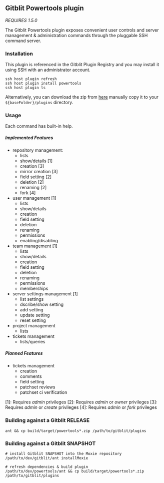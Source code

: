 ## Gitblit Powertools plugin

*REQUIRES 1.5.0*

The Gitblit Powertools plugin exposes convenient user controls and server management & administration commands through the pluggable SSH command server.

### Installation

This plugin is referenced in the Gitblit Plugin Registry and you may install it using SSH with an administrator account.

    ssh host plugin refresh
    ssh host plugin install powertools
    ssh host plugin ls

Alternatively, you can download the zip from [here](http://plugins.gitblit.com) manually copy it to your `${baseFolder}/plugins` directory.

### Usage

Each command has built-in help.

##### Implemented Features

- repository management:
    - lists
    - show/details [1]
    - creation [3]
    - mirror creation [3]
    - field setting [2]
    - deletion [2]
    - renaming [2]
    - fork [4]
- user management [1]
    - lists
    - show/details
    - creation
    - field setting
    - deletion
    - renaming
    - permissions
    - enabling/disabling
- team management [1]
    - lists
    - show/details
    - creation
    - field setting
    - deletion
    - renaming
    - permissions
    - memberships
- server settings management [1]
    - list settings
    - dscribe/show setting
    - add setting
    - update setting
    - reset setting
- project management
    - lists
- tickets management
    - lists/queries

##### Planned Features

- tickets management
    - creation
    - comments
    - field setting
    - patchset reviews
    - patchset ci verification

[1]: Requires *admin* privileges
[2]: Requires *admin* or *owner* privileges
[3]: Requires *admin* or *create* privileges
[4]: Requires *admin* or *fork* privileges


### Building against a Gitblit RELEASE

    ant && cp build/target/powertools*.zip /path/to/gitblit/plugins

### Building against a Gitblit SNAPSHOT

    # install Gitblit SNAPSHOT into the Moxie repository
    /path/to/dev/gitblit/ant installMoxie

    # refresh dependencies & build plugin
    /path/to/dev/powertools/ant && cp build/target/powertools*.zip /path/to/gitblit/plugins


